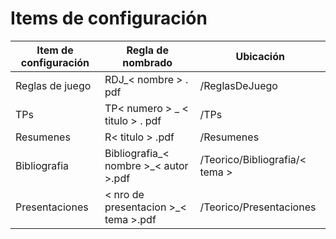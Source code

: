 # Items de configuración

| Item de configuración | Regla de nombrado | Ubicación |
| --------------------- | ----------------- | -------------------------------------------------------- |
| Reglas de juego | RDJ_< nombre > . pdf|/ReglasDeJuego|
| TPs | TP< numero > _ < titulo > . pdf|/TPs|
| Resumenes | R< titulo > .pdf |/Resumenes|
| Bibliografia | Bibliografia_< nombre >_< autor >.pdf |/Teorico/Bibliografia/< tema >|
| Presentaciones | < nro de presentacion >_< tema >.pdf |/Teorico/Presentaciones|







